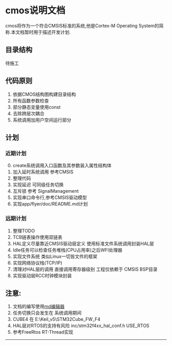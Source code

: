 # cmos说明文档
cmos将作为一个符合CMSIS标准的系统,他是Cortex-M Operating System的简称.本文档暂时用于描述开发计划.

## 目录结构
待施工

## 代码原则
1. 依据CMOS结构图构建目录结构
2. 所有函数参数检查
3. 部分静态变量使用const
4. 去除跨层次耦合
5. 系统调用加用户空间运行部分

## 计划
### 近期计划
0. create系统调用入口函数及其参数装入属性结构体
0. 加入延时系统调用 参考CMSIS
1. 整理代码
2. 实现延迟 可同级任务切换
3. 互斥锁 参考 SignalManagement
4. 实现串口命令行,参考CMSIS驱动模型
5. 实现app/flyer/doc/README.md计划

### 远期计划
1. 整理TODO
4. TCB链表操作使用双链表
5. HAL定义尽量靠近CMSIS驱动层定义 使用标准文件系统调用封装HAL层
6. Idle任务可以检查任务堆栈\(CPU占用率\)之后WFI处理器
7. 实现文件系统 类似Linux一切皆文件的框架
8. 实现网络协议栈(TCP/IP)
9. 清理对HAL层的调用 直接调用寄存器级别 工程仅依赖于 CMSIS BSP目录
10. 实现驱动层RCC时钟模块封装

## 注意:
1. 文档的编写使用[md编辑器][1]
2. 任务切换只会发生在 系统调用期间
3. CUBE4 在 E:\Keil\_v5\STM32Cube\_FW\_F4
4. HAL层对RTOS的支持有风险 inc/stm32f4xx\_hal\_conf.h USE\_RTOS
5. 参考FreeRtos RT-Thread实现

---------

[1]: http://write.blog.csdn.net/mdeditor


